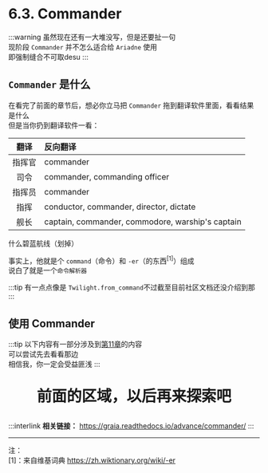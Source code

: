 # 6.3. Commander

:::warning
虽然现在还有一大堆没写，但是还要扯一句  
现阶段 `Commander` 并不怎么适合给 `Ariadne` 使用  
即<Curtain type="warning">强制缝合不可取desu</Curtain>
:::

## `Commander` 是什么

在看完了前面的章节后，想必你立马把 `Commander` 拖到翻译软件里面，看看结果是什么  
但是当你扔到翻译软件一看：

|翻译|反向翻译|
|:--:|:--|
|指挥官|commander|
|司令|commander, commanding officer|
|指挥员|commander|
|指挥|conductor, commander, director, dictate|
|舰长|captain, commander, commodore, warship's captain|

<Curtain>什么碧蓝航线（划掉）</Curtain>

事实上，他就是个 `command`（命令）和 `-er`（的东西<sup>[1]</sup>）组成  
说白了就是一个`命令解析器`

:::tip
有一点点像是 `Twilight.from_command`<Curtain>不过截至目前社区文档还没介绍到那</Curtain>
:::

## 使用 Commander

:::tip
以下内容有一部分涉及到[第11章](./11_classification.md)的内容  
可以尝试先去看看那边  
相信我，你一定会受益匪浅
:::

<p align="center" style="font-size: 30px"><strong>前面的区域，以后再来探索吧</strong></p>

:::interlink
**相关链接：** <https://graia.readthedocs.io/advance/commander/>
:::

<hr size=3/>

注：  
[1]：来自维基词典 <https://zh.wiktionary.org/wiki/-er>
